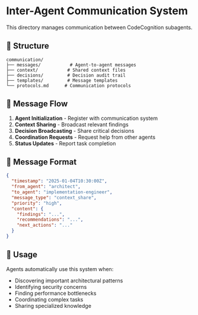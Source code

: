 # Inter-Agent Communication System

This directory manages communication between CodeCognition subagents.

## 📁 Structure

```
communication/
├── messages/           # Agent-to-agent messages
├── context/           # Shared context files  
├── decisions/         # Decision audit trail
├── templates/         # Message templates
└── protocols.md      # Communication protocols
```

## 🔄 Message Flow

1. **Agent Initialization** - Register with communication system
2. **Context Sharing** - Broadcast relevant findings
3. **Decision Broadcasting** - Share critical decisions
4. **Coordination Requests** - Request help from other agents
5. **Status Updates** - Report task completion

## 📝 Message Format

```json
{
  "timestamp": "2025-01-04T10:30:00Z",
  "from_agent": "architect",
  "to_agent": "implementation-engineer",
  "message_type": "context_share",
  "priority": "high",
  "content": {
    "findings": "...",
    "recommendations": "...",
    "next_actions": "..."
  }
}
```

## 🎯 Usage

Agents automatically use this system when:
- Discovering important architectural patterns
- Identifying security concerns
- Finding performance bottlenecks
- Coordinating complex tasks
- Sharing specialized knowledge